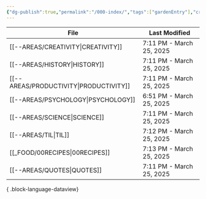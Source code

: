```yaml
---
{"dg-publish":true,"permalink":"/000-index/","tags":["gardenEntry"],"created":"2025-02-13T21:50:53.494+08:00","updated":"2025-03-25T18:59:27.015+08:00"}
---
```



| File                                      | Last Modified            |
| ----------------------------------------- | ------------------------ |
| [[--AREAS/CREATIVITY\|CREATIVITY]]     | 7:11 PM - March 25, 2025 |
| [[--AREAS/HISTORY\|HISTORY]]           | 7:11 PM - March 25, 2025 |
| [[--AREAS/PRODUCTIVITY\|PRODUCTIVITY]] | 7:11 PM - March 25, 2025 |
| [[--AREAS/PSYCHOLOGY\|PSYCHOLOGY]]     | 6:51 PM - March 25, 2025 |
| [[--AREAS/SCIENCE\|SCIENCE]]           | 7:11 PM - March 25, 2025 |
| [[--AREAS/TIL\|TIL]]                   | 7:12 PM - March 25, 2025 |
| [[_FOOD/00RECIPES\|00RECIPES]]         | 7:13 PM - March 25, 2025 |
| [[--AREAS/QUOTES\|QUOTES]]             | 7:11 PM - March 25, 2025 |

{ .block-language-dataview}
